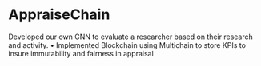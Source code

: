 # AppraiseChain
Developed our own CNN to evaluate a researcher based on their research and activity.
• Implemented Blockchain using Multichain to store KPIs to insure immutability and fairness in appraisal
